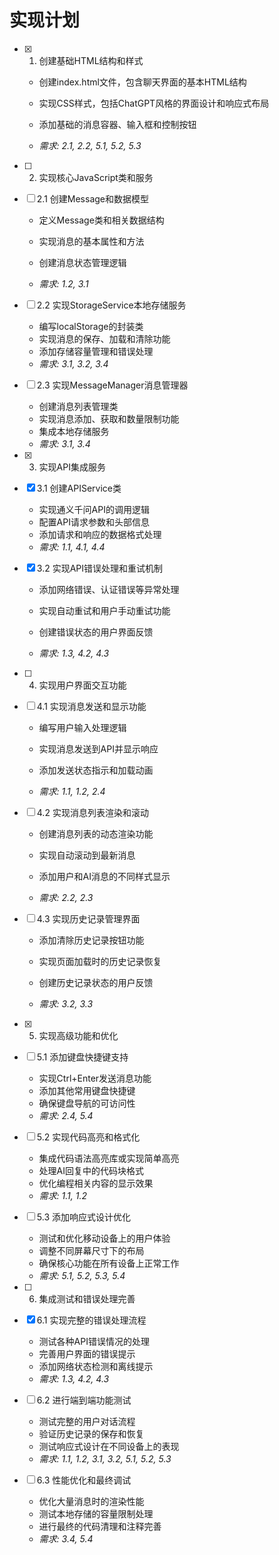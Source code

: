 # 实现计划

- [x] 1. 创建基础HTML结构和样式



  - 创建index.html文件，包含聊天界面的基本HTML结构
  - 实现CSS样式，包括ChatGPT风格的界面设计和响应式布局
  - 添加基础的消息容器、输入框和控制按钮


  - _需求: 2.1, 2.2, 5.1, 5.2, 5.3_



- [ ] 2. 实现核心JavaScript类和服务
- [ ] 2.1 创建Message和数据模型
  - 定义Message类和相关数据结构


  - 实现消息的基本属性和方法
  - 创建消息状态管理逻辑
  - _需求: 1.2, 3.1_



- [ ] 2.2 实现StorageService本地存储服务
  - 编写localStorage的封装类
  - 实现消息的保存、加载和清除功能
  - 添加存储容量管理和错误处理
  - _需求: 3.1, 3.2, 3.4_

- [ ] 2.3 实现MessageManager消息管理器
  - 创建消息列表管理类
  - 实现消息添加、获取和数量限制功能
  - 集成本地存储服务
  - _需求: 3.1, 3.4_

- [x] 3. 实现API集成服务


- [x] 3.1 创建APIService类


  - 实现通义千问API的调用逻辑
  - 配置API请求参数和头部信息
  - 添加请求和响应的数据格式处理
  - _需求: 1.1, 4.1, 4.4_

- [x] 3.2 实现API错误处理和重试机制


  - 添加网络错误、认证错误等异常处理
  - 实现自动重试和用户手动重试功能
  - 创建错误状态的用户界面反馈


  - _需求: 1.3, 4.2, 4.3_



- [ ] 4. 实现用户界面交互功能
- [ ] 4.1 实现消息发送和显示功能
  - 编写用户输入处理逻辑


  - 实现消息发送到API并显示响应
  - 添加发送状态指示和加载动画
  - _需求: 1.1, 1.2, 2.4_



- [ ] 4.2 实现消息列表渲染和滚动
  - 创建消息列表的动态渲染功能

  - 实现自动滚动到最新消息



  - 添加用户和AI消息的不同样式显示
  - _需求: 2.2, 2.3_



- [ ] 4.3 实现历史记录管理界面
  - 添加清除历史记录按钮功能
  - 实现页面加载时的历史记录恢复
  - 创建历史记录状态的用户反馈


  - _需求: 3.2, 3.3_

- [x] 5. 实现高级功能和优化

- [ ] 5.1 添加键盘快捷键支持
  - 实现Ctrl+Enter发送消息功能
  - 添加其他常用键盘快捷键
  - 确保键盘导航的可访问性
  - _需求: 2.4, 5.4_

- [ ] 5.2 实现代码高亮和格式化
  - 集成代码语法高亮库或实现简单高亮
  - 处理AI回复中的代码块格式
  - 优化编程相关内容的显示效果
  - _需求: 1.1, 1.2_

- [ ] 5.3 添加响应式设计优化
  - 测试和优化移动设备上的用户体验
  - 调整不同屏幕尺寸下的布局
  - 确保核心功能在所有设备上正常工作
  - _需求: 5.1, 5.2, 5.3, 5.4_

- [ ] 6. 集成测试和错误处理完善
- [x] 6.1 实现完整的错误处理流程


  - 测试各种API错误情况的处理
  - 完善用户界面的错误提示
  - 添加网络状态检测和离线提示
  - _需求: 1.3, 4.2, 4.3_

- [ ] 6.2 进行端到端功能测试


  - 测试完整的用户对话流程
  - 验证历史记录的保存和恢复
  - 测试响应式设计在不同设备上的表现
  - _需求: 1.1, 1.2, 3.1, 3.2, 5.1, 5.2, 5.3_

- [ ] 6.3 性能优化和最终调试
  - 优化大量消息时的渲染性能
  - 测试本地存储的容量限制处理
  - 进行最终的代码清理和注释完善
  - _需求: 3.4, 5.4_